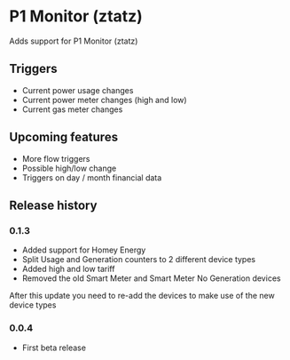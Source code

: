 # P1 Monitor (ztatz)

Adds support for P1 Monitor (ztatz)

## Triggers

* Current power usage changes
* Current power meter changes (high and low)
* Current gas meter changes

## Upcoming features
* More flow triggers
* Possible high/low change
* Triggers on day / month financial data

## Release history

### 0.1.3
* Added support for Homey Energy
* Split Usage and Generation counters to 2 different device types
* Added high and low tariff
* Removed the old Smart Meter and Smart Meter No Generation devices

After this update you need to re-add the devices to make use of the new device types

### 0.0.4
* First beta release
